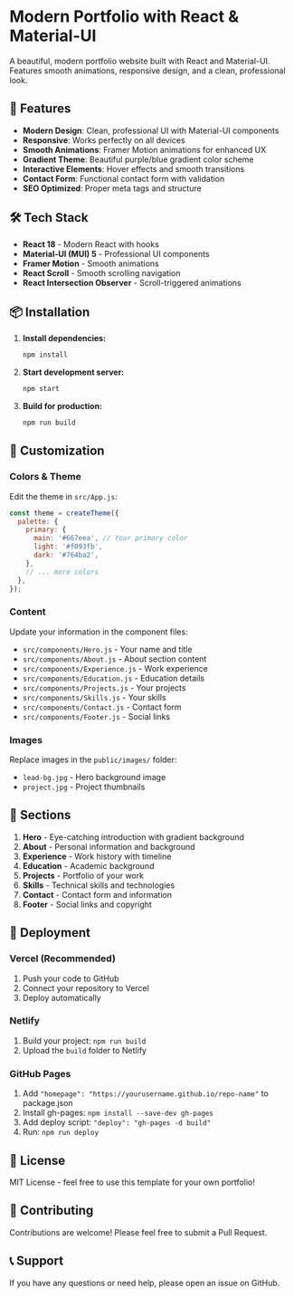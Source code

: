 # Modern Portfolio with React & Material-UI

A beautiful, modern portfolio website built with React and Material-UI. Features smooth animations, responsive design, and a clean, professional look.

## 🚀 Features

- **Modern Design**: Clean, professional UI with Material-UI components
- **Responsive**: Works perfectly on all devices
- **Smooth Animations**: Framer Motion animations for enhanced UX
- **Gradient Theme**: Beautiful purple/blue gradient color scheme
- **Interactive Elements**: Hover effects and smooth transitions
- **Contact Form**: Functional contact form with validation
- **SEO Optimized**: Proper meta tags and structure

## 🛠️ Tech Stack

- **React 18** - Modern React with hooks
- **Material-UI (MUI) 5** - Professional UI components
- **Framer Motion** - Smooth animations
- **React Scroll** - Smooth scrolling navigation
- **React Intersection Observer** - Scroll-triggered animations

## 📦 Installation

1. **Install dependencies:**
   ```bash
   npm install
   ```

2. **Start development server:**
   ```bash
   npm start
   ```

3. **Build for production:**
   ```bash
   npm run build
   ```

## 🎨 Customization

### Colors & Theme
Edit the theme in `src/App.js`:
```javascript
const theme = createTheme({
  palette: {
    primary: {
      main: '#667eea', // Your primary color
      light: '#f093fb',
      dark: '#764ba2',
    },
    // ... more colors
  },
});
```

### Content
Update your information in the component files:
- `src/components/Hero.js` - Your name and title
- `src/components/About.js` - About section content
- `src/components/Experience.js` - Work experience
- `src/components/Education.js` - Education details
- `src/components/Projects.js` - Your projects
- `src/components/Skills.js` - Your skills
- `src/components/Contact.js` - Contact form
- `src/components/Footer.js` - Social links

### Images
Replace images in the `public/images/` folder:
- `lead-bg.jpg` - Hero background image
- `project.jpg` - Project thumbnails

## 📱 Sections

1. **Hero** - Eye-catching introduction with gradient background
2. **About** - Personal information and background
3. **Experience** - Work history with timeline
4. **Education** - Academic background
5. **Projects** - Portfolio of your work
6. **Skills** - Technical skills and technologies
7. **Contact** - Contact form and information
8. **Footer** - Social links and copyright

## 🚀 Deployment

### Vercel (Recommended)
1. Push your code to GitHub
2. Connect your repository to Vercel
3. Deploy automatically

### Netlify
1. Build your project: `npm run build`
2. Upload the `build` folder to Netlify

### GitHub Pages
1. Add `"homepage": "https://yourusername.github.io/repo-name"` to package.json
2. Install gh-pages: `npm install --save-dev gh-pages`
3. Add deploy script: `"deploy": "gh-pages -d build"`
4. Run: `npm run deploy`

## 📄 License

MIT License - feel free to use this template for your own portfolio!

## 🤝 Contributing

Contributions are welcome! Please feel free to submit a Pull Request.

## 📞 Support

If you have any questions or need help, please open an issue on GitHub. 